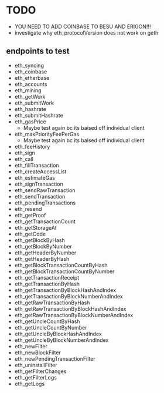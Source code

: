 # TODO 
* YOU NEED TO ADD COINBASE TO BESU AND ERIGON!!!
* investigate why eth_protocolVersion does not work on geth

## endpoints to test
* eth_syncing
* eth_coinbase
* eth_etherbase
* eth_accounts
* eth_mining
* eth_getWork
* eth_submitWork
* eth_hashrate
* eth_submitHashrate
* eth_gasPrice
  * Maybe test again bc its baised off individual client
* eth_maxPriorityFeePerGas
  * Maybe test again bc its baised off individual client
* eth_feeHistory
* eth_sign
* eth_call
* eth_fillTransaction
* eth_createAccessList
* eth_estimateGas
* eth_signTransaction
* eth_sendRawTransaction
* eth_sendTransaction
* eth_pendingTransactions
* eth_resend
* eth_getProof
* eth_getTransactionCount
* eth_getStorageAt
* eth_getCode
* eth_getBlockByHash
* eth_getBlockByNumber
* eth_getHeaderByNumber
* eth_getHeaderByHash
* eth_getBlockTransactionCountByHash
* eth_getBlockTransactionCountByNumber
* eth_getTransactionReceipt
* eth_getTransactionByHash
* eth_getTransactionByBlockHashAndIndex
* eth_getTransactionByBlockNumberAndIndex
* eth_getRawTransactionByHash
* eth_getRawTransactionByBlockHashAndIndex
* eth_getRawTransactionByBlockNumberAndIndex
* eth_getUncleCountByHash
* eth_getUncleCountByNumber
* eth_getUncleByBlockHashAndIndex
* eth_getUncleByBlockNumberAndIndex
* eth_newFilter
* eth_newBlockFilter
* eth_newPendingTransactionFilter
* eth_uninstallFilter
* eth_getFilterChanges
* eth_getFilterLogs
* eth_getLogs
